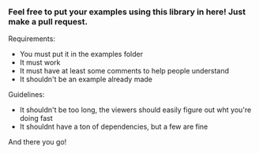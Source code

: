 ### Feel free to put your examples using this library in here! Just make a pull request.

Requirements:

* You must put it in the examples folder
* It must work
* It must have at least some comments to help people understand
* It shouldn't be an example already made

Guidelines:

* It shouldn't be too long, the viewers should easily figure out wht you're doing fast
* It shouldnt have a ton of dependencies, but a few are fine

And there you go!
